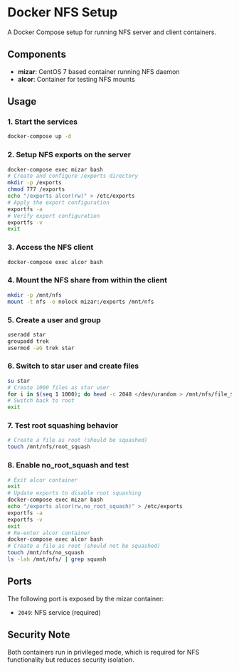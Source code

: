 # Docker NFS Setup

A Docker Compose setup for running NFS server and client containers.

## Components

- **mizar**: CentOS 7 based container running NFS daemon
- **alcor**: Container for testing NFS mounts

## Usage

### 1. Start the services
```bash
docker-compose up -d
```

### 2. Setup NFS exports on the server
```bash
docker-compose exec mizar bash
# Create and configure /exports directory
mkdir -p /exports
chmod 777 /exports
echo "/exports alcor(rw)" > /etc/exports
# Apply the export configuration
exportfs -a
# Verify export configuration
exportfs -v
exit
```

### 3. Access the NFS client
```bash
docker-compose exec alcor bash
```

### 4. Mount the NFS share from within the client
```bash
mkdir -p /mnt/nfs
mount -t nfs -o nolock mizar:/exports /mnt/nfs
```

### 5. Create a user and group
```bash
useradd star
groupadd trek
usermod -aG trek star
```

### 6. Switch to star user and create files
```bash
su star
# Create 1000 files as star user
for i in $(seq 1 1000); do head -c 2048 </dev/urandom > /mnt/nfs/file_$i; done
# Switch back to root
exit
```

### 7. Test root squashing behavior
```bash
# Create a file as root (should be squashed)
touch /mnt/nfs/root_squash
```

### 8. Enable no_root_squash and test
```bash
# Exit alcor container
exit
# Update exports to disable root squashing
docker-compose exec mizar bash
echo "/exports alcor(rw,no_root_squash)" > /etc/exports
exportfs -a
exportfs -v
exit
# Re-enter alcor container
docker-compose exec alcor bash
# Create a file as root (should not be squashed)
touch /mnt/nfs/no_squash
ls -lah /mnt/nfs/ | grep squash
```

## Ports

The following port is exposed by the mizar container:
- `2049`: NFS service (required)

## Security Note

Both containers run in privileged mode, which is required for NFS functionality but reduces security isolation.
